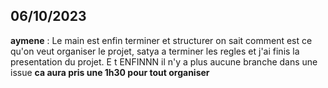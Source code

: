 ## 06/10/2023
**aymene** : Le main est enfin terminer et structurer on sait comment est ce qu'on veut organiser le projet, satya a terminer les regles et j'ai finis la presentation du projet. E t ENFINNN il n'y a plus aucune branche dans une issue **ca aura pris une 1h30 pour tout organiser**
